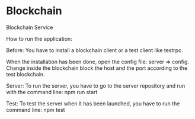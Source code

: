 # Blockchain
Blockchain Service

How to run the application:

Before:
You have to install a blockchain client or a test client like testrpc.

When the installation has been done, open the config file: server => config.
Change inside the blockchain block the host and the port according to the test blockchain.

Server:
To run the server, you have to go to the server repository and run with the command line: npm run start

Test:
To test the server when it has been launched, you have to run the command line: npm test
